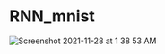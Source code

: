# RNN_mnist

![Screenshot 2021-11-28 at 1 38 53 AM](https://user-images.githubusercontent.com/36599592/143720848-dacb9475-871c-48ad-b623-cc0e79bf4429.png)
